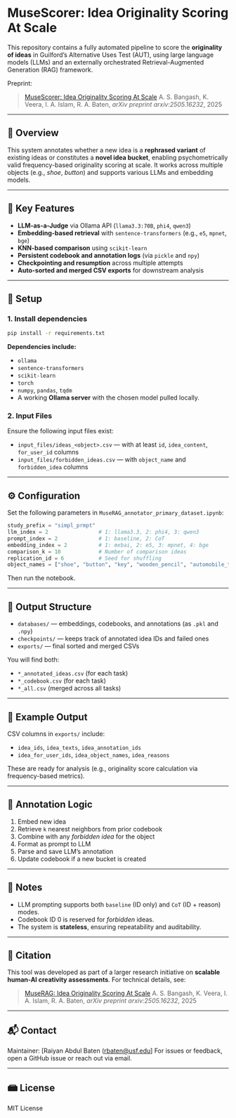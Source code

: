 # MuseScorer: Idea Originality Scoring At Scale

This repository contains a fully automated pipeline to score the **originality of ideas** in Guilford’s Alternative Uses Test (AUT), using large language models (LLMs) and an externally orchestrated Retrieval-Augmented Generation (RAG) framework.

Preprint:
> [MuseScorer: Idea Originality Scoring At Scale](https://arxiv.org/pdf/2505.16232)
> A. S. Bangash, K. Veera, I. A. Islam, R. A. Baten, *arXiv preprint arxiv:2505.16232*, 2025
---

## 🚀 Overview

This system annotates whether a new idea is a **rephrased variant** of existing ideas or constitutes a **novel idea bucket**, enabling psychometrically valid frequency-based originality scoring at scale. It works across multiple objects (e.g., *shoe*, *button*) and supports various LLMs and embedding models.

---

## 🧐 Key Features

* **LLM-as-a-Judge** via Ollama API (`llama3.3:70B`, `phi4`, `qwen3`)
* **Embedding-based retrieval** with `sentence-transformers` (e.g., `e5`, `mpnet`, `bge`)
* **KNN-based comparison** using `scikit-learn`
* **Persistent codebook and annotation logs** (via `pickle` and `npy`)
* **Checkpointing and resumption** across multiple attempts
* **Auto-sorted and merged CSV exports** for downstream analysis

---

## 🧠 Setup

### 1. Install dependencies

```bash
pip install -r requirements.txt
```

**Dependencies include:**

* `ollama`
* `sentence-transformers`
* `scikit-learn`
* `torch`
* `numpy`, `pandas`, `tqdm`
* A working **Ollama server** with the chosen model pulled locally.

### 2. Input Files

Ensure the following input files exist:

* `input_files/ideas_<object>.csv` — with at least `id`, `idea_content`, `for_user_id` columns
* `input_files/forbidden_ideas.csv` — with `object_name` and `forbidden_idea` columns

---

## ⚙️ Configuration

Set the following parameters in `MuseRAG_annotator_primary_dataset.ipynb`:

```python
study_prefix = "simpl_prmpt"
llm_index = 2                # 1: llama3.3, 2: phi4, 3: qwen3
prompt_index = 2             # 1: baseline, 2: CoT
embedding_index = 2          # 1: mxbai, 2: e5, 3: mpnet, 4: bge
comparison_k = 10            # Number of comparison ideas
replication_id = 6           # Seed for shuffling
object_names = ["shoe", "button", "key", "wooden_pencil", "automobile_tire"]
```

Then run the notebook.

---

## 📁 Output Structure

* `databases/` — embeddings, codebooks, and annotations (as `.pkl` and `.npy`)
* `checkpoints/` — keeps track of annotated idea IDs and failed ones
* `exports/` — final sorted and merged CSVs

You will find both:

* `*_annotated_ideas.csv` (for each task)
* `*_codebook.csv` (for each task)
* `*_all.csv` (merged across all tasks)

---

## 📆 Example Output

CSV columns in `exports/` include:

* `idea_ids`, `idea_texts`, `idea_annotation_ids`
* `idea_for_user_ids`, `idea_object_names`, `idea_reasons`

These are ready for analysis (e.g., originality score calculation via frequency-based metrics).

---

## 🧪 Annotation Logic

1. Embed new idea
2. Retrieve `k` nearest neighbors from prior codebook
3. Combine with any *forbidden idea* for the object
4. Format as prompt to LLM
5. Parse and save LLM’s annotation
6. Update codebook if a new bucket is created

---

## 🧼 Notes

* LLM prompting supports both `baseline` (ID only) and `CoT` (ID + reason) modes.
* Codebook ID 0 is reserved for *forbidden* ideas.
* The system is **stateless**, ensuring repeatability and auditability.

---

## 📖 Citation

This tool was developed as part of a larger research initiative on **scalable human-AI creativity assessments**. For technical details, see:

> [MuseRAG: Idea Originality Scoring At Scale](https://arxiv.org/pdf/2505.16232)
> A. S. Bangash, K. Veera, I. A. Islam, R. A. Baten, *arXiv preprint arxiv:2505.16232*, 2025

---

## 📬 Contact

Maintainer: \[Raiyan Abdul Baten (rbaten@usf.edu]
For issues or feedback, open a GitHub issue or reach out via email.

---

## 📾 License

MIT License
